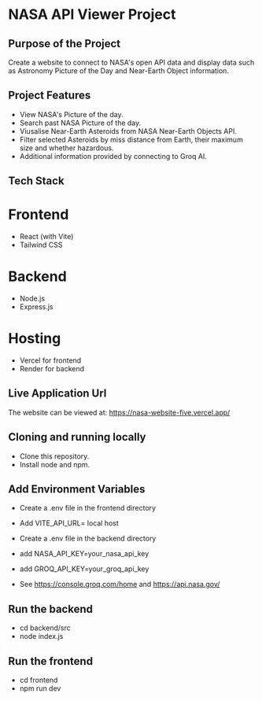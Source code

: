 # NASA API Viewer Project

## Purpose of the Project
Create a website to connect to NASA's open API data and display data such as Astronomy Picture of the Day and Near-Earth Object information.

## Project Features 
- View NASA's Picture of the day. 
- Search past NASA Picture of the day.
- Viusalise Near-Earth Asteroids from NASA Near-Earth Objects API.
- Filter selected Asteroids by miss distance from Earth, their maximum size and whether hazardous.
- Additional information provided by connecting to Groq AI.


## Tech Stack
# Frontend
- React (with Vite)
- Tailwind CSS

# Backend
- Node.js
- Express.js

# Hosting
- Vercel for frontend
- Render for backend

## Live Application Url
The website can be viewed at:
https://nasa-website-five.vercel.app/

## Cloning and running locally
- Clone this repository. 
- Install node and npm. 

## Add Environment Variables
- Create a .env file in the frontend directory
- Add VITE_API_URL= local host

- Create a .env file in the backend directory
- add NASA_API_KEY=your_nasa_api_key
- add GROQ_API_KEY=your_groq_api_key
- See https://console.groq.com/home and https://api.nasa.gov/

## Run the backend 
- cd backend/src
- node index.js

## Run the frontend
- cd frontend 
- npm run dev
